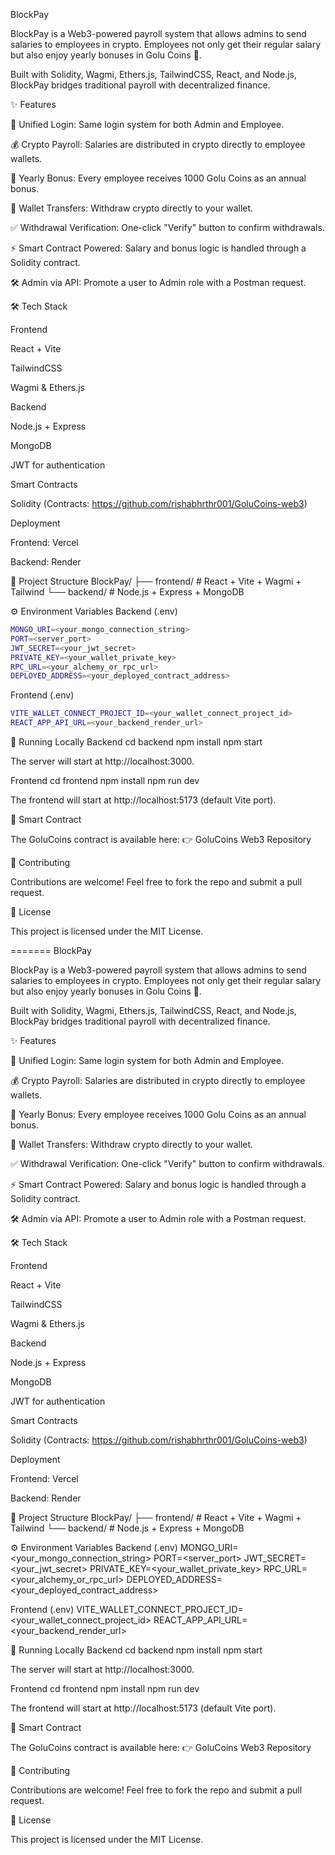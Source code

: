 
BlockPay

BlockPay is a Web3-powered payroll system that allows admins to send salaries to employees in crypto. Employees not only get their regular salary but also enjoy yearly bonuses in Golu Coins 🎉.

Built with Solidity, Wagmi, Ethers.js, TailwindCSS, React, and Node.js, BlockPay bridges traditional payroll with decentralized finance.

✨ Features

🔑 Unified Login: Same login system for both Admin and Employee.

💰 Crypto Payroll: Salaries are distributed in crypto directly to employee wallets.

🎁 Yearly Bonus: Every employee receives 1000 Golu Coins as an annual bonus.

💸 Wallet Transfers: Withdraw crypto directly to your wallet.

✅ Withdrawal Verification: One-click "Verify" button to confirm withdrawals.

⚡ Smart Contract Powered: Salary and bonus logic is handled through a Solidity contract.

🛠️ Admin via API: Promote a user to Admin role with a Postman request.

🛠️ Tech Stack

Frontend

React + Vite

TailwindCSS

Wagmi & Ethers.js

Backend

Node.js + Express

MongoDB

JWT for authentication

Smart Contracts

Solidity (Contracts: https://github.com/rishabhrthr001/GoluCoins-web3)

Deployment

Frontend: Vercel

Backend: Render

📂 Project Structure
BlockPay/
├── frontend/ # React + Vite + Wagmi + Tailwind
└── backend/ # Node.js + Express + MongoDB

⚙️ Environment Variables
Backend (.env)
```bash
MONGO_URI=<your_mongo_connection_string>
PORT=<server_port>
JWT_SECRET=<your_jwt_secret>
PRIVATE_KEY=<your_wallet_private_key>
RPC_URL=<your_alchemy_or_rpc_url>
DEPLOYED_ADDRESS=<your_deployed_contract_address>
```

Frontend (.env)
```bash
VITE_WALLET_CONNECT_PROJECT_ID=<your_wallet_connect_project_id>
REACT_APP_API_URL=<your_backend_render_url>
```

🚀 Running Locally
Backend
cd backend
npm install
npm start

The server will start at http://localhost:3000.

Frontend
cd frontend
npm install
npm run dev

The frontend will start at http://localhost:5173 (default Vite port).

🔗 Smart Contract

The GoluCoins contract is available here:
👉 GoluCoins Web3 Repository

🤝 Contributing

Contributions are welcome! Feel free to fork the repo and submit a pull request.

📜 License

This project is licensed under the MIT License.


=======
BlockPay

BlockPay is a Web3-powered payroll system that allows admins to send salaries to employees in crypto. Employees not only get their regular salary but also enjoy yearly bonuses in Golu Coins 🎉.

Built with Solidity, Wagmi, Ethers.js, TailwindCSS, React, and Node.js, BlockPay bridges traditional payroll with decentralized finance.

✨ Features

🔑 Unified Login: Same login system for both Admin and Employee.

💰 Crypto Payroll: Salaries are distributed in crypto directly to employee wallets.

🎁 Yearly Bonus: Every employee receives 1000 Golu Coins as an annual bonus.

💸 Wallet Transfers: Withdraw crypto directly to your wallet.

✅ Withdrawal Verification: One-click "Verify" button to confirm withdrawals.

⚡ Smart Contract Powered: Salary and bonus logic is handled through a Solidity contract.

🛠️ Admin via API: Promote a user to Admin role with a Postman request.

🛠️ Tech Stack

Frontend

React + Vite

TailwindCSS

Wagmi & Ethers.js

Backend

Node.js + Express

MongoDB

JWT for authentication

Smart Contracts

Solidity (Contracts: https://github.com/rishabhrthr001/GoluCoins-web3)

Deployment

Frontend: Vercel

Backend: Render

📂 Project Structure
BlockPay/
├── frontend/ # React + Vite + Wagmi + Tailwind
└── backend/ # Node.js + Express + MongoDB

⚙️ Environment Variables
Backend (.env)
MONGO_URI=<your_mongo_connection_string>
PORT=<server_port>
JWT_SECRET=<your_jwt_secret>
PRIVATE_KEY=<your_wallet_private_key>
RPC_URL=<your_alchemy_or_rpc_url>
DEPLOYED_ADDRESS=<your_deployed_contract_address>

Frontend (.env)
VITE_WALLET_CONNECT_PROJECT_ID=<your_wallet_connect_project_id>
REACT_APP_API_URL=<your_backend_render_url>

🚀 Running Locally
Backend
cd backend
npm install
npm start

The server will start at http://localhost:3000.

Frontend
cd frontend
npm install
npm run dev

The frontend will start at http://localhost:5173 (default Vite port).

🔗 Smart Contract

The GoluCoins contract is available here:
👉 GoluCoins Web3 Repository

🤝 Contributing

Contributions are welcome! Feel free to fork the repo and submit a pull request.

📜 License

This project is licensed under the MIT License.
